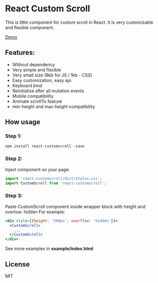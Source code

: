 # React Custom Scroll

This is little component for custom scroll in React. It is very customizable and flexible component.

[Demo](http://natrube.net/custom-scroll/index.html)

## Features:
- Without dependency
- Very simple and flexible
- Very small size (8kb for JS / 1kb - CSS)
- Easy customization, easy api
- Keyboard bind
- Reinitialize after all mutation events
- Mobile compatibility
- Animate scrollTo feature
- min-height and max-height compatibility


## How usage

### Step 1:
```
npm install react-customscroll -save
```

### Step 2:

Inject component on your page:
```jsx
import 'react-customscroll/dist/styles.css';
import CustomScroll from 'react-customscroll';
```

### Step 3:
Paste CustomScroll component inside wrapper block with height and overlow: hidden
For example:
```jsx
<div style={{height: '500px', overflow: 'hidden'}}>
  <CustomScroll>
    ...
  </CustomScroll>
</div>
```
See more examples in <strong>example/index.html</strong>

## License

MIT